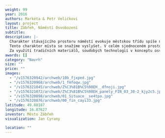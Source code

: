 ```yaml
---
weight: 99
year: 2016
authors: Markéta & Petr Veličkovi
layout: project
title: Zábřeh, Náměstí Osvobození
subtitle:
description: |-
  Charakter stávajícího prostoru náměstí evokuje městskou třídu spíše než náměstí ve smyslu centra.
  Tento charakter místa se snažíme vyslyšet. V celém sjednoceném prostoru uchováváme parametry pohodlných a bezpečných provozů. Centrální část je interiérem pro svobodný pohyb či pobyt pěších. Okolní partery v blízkosti gymnázia a městského úřadu nejsou odtrženy dnešní dimenzí dopravy a nahodilou strukturou vegetace a zpevněných ploch. Stejně tak nám jde o zobytnění ulice Žižkova.
  Za využití tradičních materiálů, soudobých technologií v konceptu osvětlení a promyšlení funkčních vazeb a pohybu jednotlivých uživatelů prostoru (chodců, cyklistů a řidičů) se snažíme vytvořit autentický prostor, který v rámci požadavků klienta bude maximálně užitný, reprezentativní, trvanlivý. Výtvarné prvky vody jsou v návrhu užity s odkazem na historii a vývoj tohoto místa.
awards: []
category: "Navrh"
size: ""
price: ""
images:
  - "/v1576320942/archweb/10b_fjxped.jpg"
  - "/v1576320968/archweb/1_fmfoqw.jpg"
  - "/v1576321045/archweb/Z%C3%81B%C5%98EH__dfnoji.jpg"
  - "/v1576321072/archweb/Z%C3%81B%C5%98EH_panely_FIN_03_30-2_kjy2c5.jpg"
  - "/v1576320898/archweb/01_Situace__se4tpa.jpg"
  - "/v1576320876/archweb/00_fin_cayi33.jpg"
latitude: 49.88187
longitude: 16.87627
investor: Město Zábřeh
visualization: Jan Cyrany

location: ""
---
```


